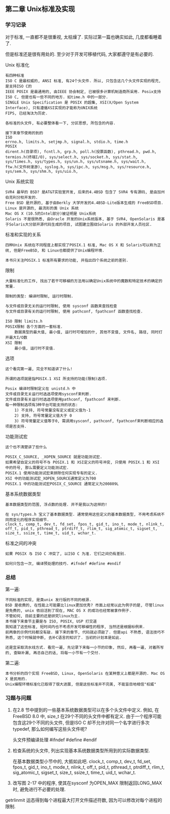 
## 第二章 Unix标准及实现

### 学习记录

对于标准, 一直都不是很重视, 太枯燥了. 实际过第一篇也确实如此, 几度都看睡着了. 

但是标准还是很有用处的. 至少对于开发可移植代码, 大家都遵守是有必要的. 

Unix 标准化

	有四种标准 
	ISO C 是最权威的, ANSI 标准, 有24个头文件. 所以, 只包含这几个头文件实现的程充, 是支持ISO C的
	IEEE POSIX 是最通用的, 由IEEE 协会制定, 已被很多计算机制造商所采用. Posix支持ISO C, 但是也有一些不同的地方. 如time.h 中的一部分. 
	SINGLE Unix Specification 是 POSIX 的超集, XSI(X/Open System Interface), 只有遵循XSI实现的才能称为UNIX系统
	FIPS, 已经淘汰为历史. 

	各标准的头文件, 有必要整体看一下, 分区思想, 所包含的内容. 
	
	接下来章节使用的到的 
	ISO
	errno.h, limits.h, setjmp.h, signal.h, stdio.h, time.h
	POSIX
	dirent.h(目录项), fcntl.h, grp.h, poll.h(投票函数), pthread.h, pwd.h, termios.h(终端I/O), sys/select.h, sys/socket.h, sys/stat.h, sys/times.h, sys/types.h, sys/un.h, sys/utsname.h, sys/wait.h, ftw.h(文件树漫游), syslog.h, sys/ipc.h, sys/msg.h, sys/resource.h, sys/sem.h, sys/shm.h, sys/uio.h, 
	

Unix 系统实现

	SVR4 最早的 BSD? 是AT&T实验室开发, 后来的4.4BSD 包含了 SVR4 专有源码, 是由加州伯克利分校开发的. 
	Free BSD 是开源的, 基于由Berkly 大学开发的4.4BSD-Lite版本生成的 FreeBSD项目. 
	Linux 是开源的, 最流形的类 Unix 系统
	Mac OS X (10.5的Intel部分)被证明是 Unix系统
	Solaris 不是很熟悉, 由Oracle 开发的Unix系统版本, 基于 SVR4, OpenSolaris 是基于Solaris大分部开源代码生成的项目, 试图建立围绕Solaris 的外部开发人员社区. 
	
标准和实现的关系

	四种Unix 系统在不同程度上都实现了POSIX.1 标准, Mac OS X 和 Solaris可以称为正统, 但是FreeBSD, 和 Linux也都提供了Unix编程环境. 

	本书只关注POSIX.1 标准所有要求的功能, 并指出四个系统之前的差别. 

限制

	大量标准化的工作, 找出了若干可移植的方法用以确定Unix系统中的魔数和特定技术的确定的常量. 

	限制的类型: 编译时限制, 运行时限制. 

	与文件或目录无关的运行时限制, 使用 sysconf 函数来查找检查
	与文件或目录有关的运行时限制, 使用 pathconf, fpathconf 函数查找检查. 

	ISO 限制 limits.h 
	POSIX限制 各个方面的一套标准. 
		数据类型的最大值, 最小值, 运行时可增加的什, 其他不变值, 文件名, 路径, 同时打开最大I/O数
	XSI 限制
		最小值, 运行时不变值. 

选项

	这个看完第一遍, 完全不知道讲了什么!

	所谓的选项就是指POSIX.1 XSI 所支持的功能(限制)选项.

	Posix 编译时限制定义在 unistd.h 中
	文件或目录无关运行时选选项使用sysconf来判断. 
	文件或目录有关运行时选选项使用pathconf, fpathconf 来判断. 
	每一种限制选项有3种平台可能支持的状态:
		1) 不支持, 符号常量没有定义或定义值为-1
		2) 支持, 符号常量定义值大于 0
		3) 符号常量定义值等于0, 需调用sysconf, pathconf, fpathconf来判断相应的选项是否支持. 

功能测试宏

	这个也不清楚讲了些什么

	POSIX_C_SOURCE, _XOPEN_SOURCE 就是功能测试宏.
	如果希望自定义的符号不与 POSIX.1 和 XSI定义的符号冲突, 只使用 POSIX.1 和 XSI 中的符号, 那么需要定义功能测试宏. 
	POSIX.1 使用功能测试宏来排除任何实现专有的定义. 
	XSI 中的功能测试宏_XOPEN_SOURCE通常定义为700
	POSIX.1 中的功能测试宏POSIX_C_SOURCE 通常定义为200809L


基本系统数据类型

	基本数据类型的范围, 浮点数的处理. 并不是我以为这样的! 

	在 sys/types.h 宝义了基本数据类型. 通常使用这些定义的基本数据类型, 不用考虑系统不同而变化的程序实现细节. 
	clock_t, comp_t, dev_t, fd_set, fpos_t, gid_t, ino_t, mode_t, nlink_t, off_t, pid_t, pthread_t, ptrdiff_t, rlim_t, sig_atomic_t, sigset_t, size_t, ssize_t, time_t, uid_t, wchar_t. 

标准之间的冲突

	如果 POSIX 与 ISO C 冲突了, 以ISO C 为准. 它们之间仍有差别. 

	如何只包含一次, 编译预处理的技巧. #ifndef #define #endif

### 总结

第一遍: 

	不同标准的实现, 是类unix 发行版的不同的根源. 
	BSD 是收费的, 在性能上可能要比linux更加优秀? 市面上经常以此为例子的是, 尽管linux是免费的, unix 依旧活到了现在, MAC OS X 的成功也经常被拿作例子. 
	不管如何, 目前主要的还是研究linux为主. 
	本书接下来章节主要是与 ISO, POSIX, USP 打交道
	我知道了这些标准, 短时间内也不考虑开发可移植性的程序, 当然还是根据标例来. 
	前两章的示例代码都没有敲. 接下来的章节, 代码就必须敲了. 但是api 不熟悉, 语法技巧不熟悉, 这个时候就中断, 去补C语言的知识了. 当初的计划本是如此. 
	
	还是宜采取流水线方式. 看完一遍, 先记录下来每一小节的印象, 然后, 再看一遍, 对着所写的, 查缺补漏, 再总自己的话, 将每一小节有一个交付. 

第二遍:

	本书分析的四个实现 FreeBSD, Linux, OpenSolaris 在某种意义上都是开源的. Mac OS X 是民用的.
	Unix编程环境标准化已取得了很大进展, 但是这些标准并不完美, 不能盲目地相信"权威"

### 习题与问题
1. 在2.8 节中提到的一些基本系统数据类型可以在多个头文件中定义. 例如, 在FreeBSD 8.0 中, size_t 在29个不同的头文件中都有定义. 由于一个程序可能包含这29个不同的头文件, 但是ISO C 却不允许对同一个名字进行多次typedef, 那么如何编写这些头文件呢? 

	头文件预编译处理 #ifndef #define #endif

2. 检查系统的头文件, 列出实现基本系统数据类型所用到的实际数据类型. 

	在基本数据类型小节中的, 大抵如此吧.
	clock_t, comp_t, dev_t, fd_set, fpos_t, gid_t, ino_t, mode_t, nlink_t, off_t, pid_t, pthread_t, ptrdiff_t, rlim_t, sig_atomic_t, sigset_t, size_t, ssize_t, time_t, uid_t, wchar_t. 

3. 改写图 2-17 中的程序, 使其在sysconf 为OPEN_MAX 限制返回LONG_MAX时, 避免进行不必要的处理. 

getrlinmit 运态得到每个进程最大打开文件描述符数, 因为可以修改对每个进程的限制. 

